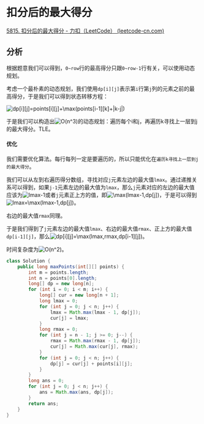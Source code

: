 # 扣分后的最大得分

[5815. 扣分后的最大得分 - 力扣（LeetCode） (leetcode-cn.com)](https://leetcode-cn.com/problems/maximum-number-of-points-with-cost/)

## 分析

根据题意我们可以得到，`0~row`行的最高得分只跟`0~row-1`行有关，可以使用动态规划。

考虑一个最朴素的动态规划，我们使用`dp[i][j]`表示第`i`行第`j`列的元素之前的最高得分，于是我们可以得到状态转移方程：

<img src="https://latex.codecogs.com/svg.image?dp[i][j]=points[i][j]&plus;\max(points[i-1][k]&plus;|k-j|)" title="dp[i][j]=points[i][j]+\max(points[i-1][k]+|k-j|)" />

于是我们可以构造出<img src="https://latex.codecogs.com/svg.image?O(n^3)" title="O(n^3)" />的动态规划：遍历每个i和j，再遍历k寻找上一层到j的最大得分。TLE。

#### 优化

我们需要优化算法。每行每列一定是要遍历的，所以只能优化在`遍历k寻找上一层到j的最大得分`。

我们可以从左到右遍历得分数组，寻找对应`j`元素左边的最大值`lmax`。通过递推关系可以得到，如果`j-1`元素左边的最大值为`lmax`，那么`j`元素对应的左边的最大值应该为<img src="https://latex.codecogs.com/svg.image?lmax-1" title="lmax-1" />或者`j`元素正上方的值，即<img src="https://latex.codecogs.com/svg.image?\max(lmax-1,dp[j])" title="\max(lmax-1,dp[j])" />，于是可以得到<img src="https://latex.codecogs.com/svg.image?lmax=\max(lmax-1,dp[j])" title="lmax=\max(lmax-1,dp[j])" />。

右边的最大值`rmax`同理。

于是我们得到了`j`元素左边的最大值`lmax`、右边的最大值`rmax`、正上方的最大值`dp[i-1][j]`，那么<img src="https://latex.codecogs.com/svg.image?dp[i][j]=\max(lmax,rmax,dp[i-1][j])" title="dp[i][j]=\max(lmax,rmax,dp[i-1][j])" />。

时间复杂度为<img src="https://latex.codecogs.com/svg.image?O(n^2)" title="O(n^2)" />。

```java
class Solution {
    public long maxPoints(int[][] points) {
        int m = points.length;
        int n = points[0].length;
        long[] dp = new long[n];
        for (int i = 0; i < m; i++) {
            long[] cur = new long[n + 1];
            long lmax = 0;
            for (int j = 0; j < n; j++) {
                lmax = Math.max(lmax - 1, dp[j]);
                cur[j] = lmax;
            }
            long rmax = 0;
            for (int j = n - 1; j >= 0; j--) {
                rmax = Math.max(rmax - 1, dp[j]);
                cur[j] = Math.max(cur[j], rmax);
            }
            for (int j = 0; j < n; j++) {
                dp[j] = cur[j] + points[i][j];
            }
        }
        long ans = 0;
        for (int j = 0; j < n; j++) {
            ans = Math.max(ans, dp[j]);
        }
        return ans;
    }
}
```

